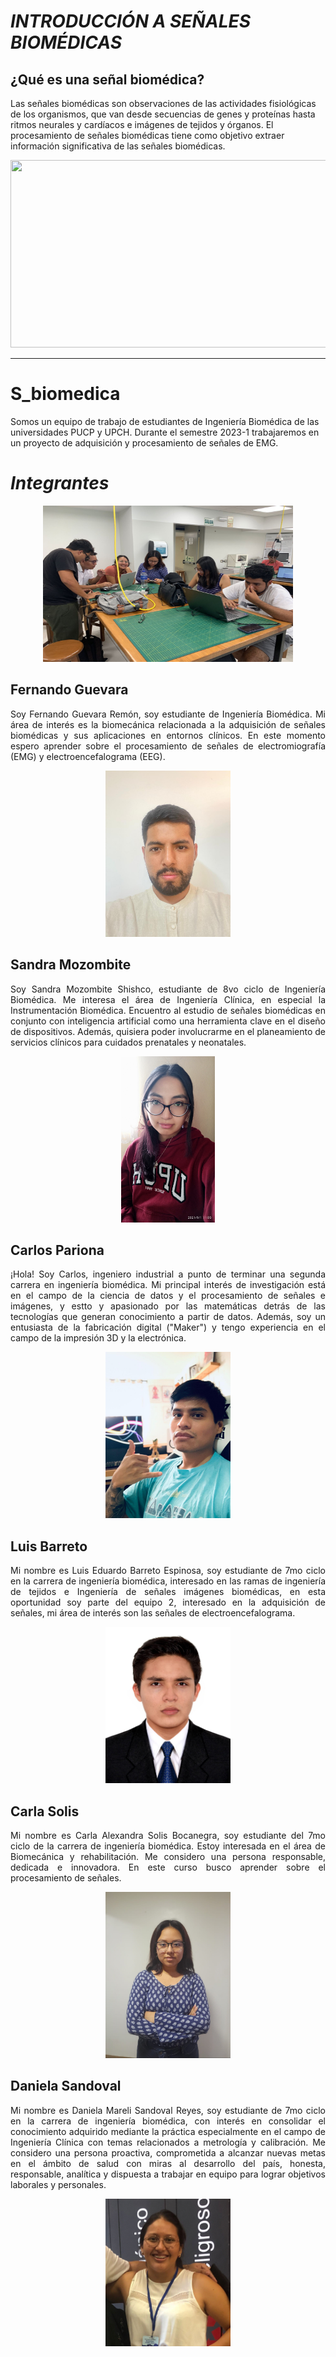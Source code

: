# *INTRODUCCIÓN A SEÑALES BIOMÉDICAS*
## ¿Qué es una señal biomédica?
Las señales biomédicas son observaciones de las actividades fisiológicas de los organismos, que van desde secuencias de genes y proteínas hasta ritmos neurales y cardíacos e imágenes de tejidos y órganos. El procesamiento de señales biomédicas tiene como objetivo extraer información significativa de las señales biomédicas.

<p align="center"><img src="https://istanbulonkoloji.com/Content/UserFiles/News/Orjinal/emg-nedir-ne-zaman-yapilir-p4793.jpg"  width="600" height="300"></p>

***
# S_biomedica
Somos un equipo de trabajo de estudiantes de Ingeniería Biomédica de las universidades PUCP y UPCH. Durante el semestre 2023-1 trabajaremos en un proyecto de adquisición y procesamiento de señales de EMG.

# *Integrantes*
<p align="center"><img src="/Imagenes/FotoEquipo.jfif"  width="400" height="250"></p>

## Fernando Guevara
<p align="justify">
Soy Fernando Guevara Remón, soy estudiante de Ingeniería Biomédica. Mi área de interés es la biomecánica relacionada a la adquisición de  señales biomédicas y sus aplicaciones en entornos clínicos. En este momento espero aprender sobre el procesamiento de señales de electromiografía (EMG)  y electroencefalograma (EEG).
</p>

<p align="center"><img src="/Imagenes/fernando.jpg"  width="200" height="266"></p>

## Sandra Mozombite
<p align="justify">
Soy Sandra Mozombite Shishco, estudiante de 8vo ciclo de Ingeniería Biomédica. Me interesa el área de Ingeniería Clínica, en especial la Instrumentación Biomédica. Encuentro al estudio de señales biomédicas en conjunto con inteligencia artificial como una herramienta clave en el diseño de dispositivos. Además, quisiera poder involucrarme en el planeamiento de servicios clínicos para cuidados prenatales y neonatales.
</p>

<p align="center"><img src="/Imagenes/sandra.jpg"  width="150" height="266"></p>

## Carlos Pariona
<p align="justify">
¡Hola! Soy Carlos, ingeniero industrial a punto de terminar una segunda carrera en ingeniería biomédica. Mi principal interés de investigación está en el campo de la ciencia de datos y el procesamiento de señales e imágenes, y estto y apasionado por las matemáticas detrás de las tecnologías que generan conocimiento a partir de datos. Además, soy un entusiasta de la fabricación digital ("Maker") y tengo experiencia en el campo de la impresión 3D y la electrónica.
</p>

<p align="center"><img src="/Imagenes/carlos.jpg"  width="200" height="266"></p>

## Luis Barreto
<p align="justify">
Mi nombre es Luis Eduardo Barreto Espinosa, soy estudiante de 7mo ciclo en la carrera de ingeniería biomédica, interesado en las ramas de ingeniería de tejidos e Ingeniería de señales imágenes biomédicas, en esta oportunidad soy parte del equipo 2, interesado en la adquisición de señales, mi área de interés son las señales de electroencefalograma.
</p>

<p align="center"><img src="/Imagenes/luis.jpg"  width="200" height="250"></p>

## Carla Solis
<p align="justify">
Mi nombre es Carla Alexandra Solis Bocanegra, soy estudiante del 7mo ciclo de la carrera de ingeniería biomédica. Estoy interesada en el área de Biomecánica y rehabilitación. Me considero una persona responsable, dedicada e innovadora. En este curso busco aprender sobre el procesamiento de señales.
</p>

<p align="center"><img src="/Imagenes/carla.jpg"  width="200" height="266"></p>

## Daniela Sandoval
<p align="justify">
Mi nombre es Daniela Mareli Sandoval Reyes, soy estudiante de 7mo ciclo en la carrera de ingeniería biomédica,  con interés en consolidar el conocimiento adquirido mediante la práctica especialmente en el campo de Ingeniería Clínica con temas relacionados a metrología y calibración. Me considero una persona proactiva, comprometida a alcanzar nuevas metas en el ámbito de salud con miras al desarrollo del país, honesta, responsable, analítica y dispuesta a trabajar en equipo para lograr objetivos laborales y personales. 
</p>

<p align="center"><img src="/Imagenes/dani.jpg"  width="200" height="236"></p>
